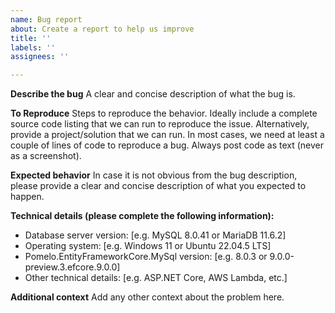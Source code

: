 ```yaml
---
name: Bug report
about: Create a report to help us improve
title: ''
labels: ''
assignees: ''

---
```


**Describe the bug**
A clear and concise description of what the bug is.

**To Reproduce**
Steps to reproduce the behavior.
Ideally include a complete source code listing that we can run to reproduce the issue.
Alternatively, provide a project/solution that we can run.
In most cases, we need at least a couple of lines of code to reproduce a bug.
Always post code as text (never as a screenshot).

**Expected behavior**
In case it is not obvious from the bug description, please provide a clear and concise description of what you expected to happen.

**Technical details (please complete the following information):**

- Database server version: [e.g. MySQL 8.0.41 or MariaDB 11.6.2]
- Operating system: [e.g. Windows 11 or Ubuntu 22.04.5 LTS]
- Pomelo.EntityFrameworkCore.MySql version: [e.g. 8.0.3 or 9.0.0-preview.3.efcore.9.0.0]
- Other technical details: [e.g. ASP.NET Core, AWS Lambda, etc.]

**Additional context**
Add any other context about the problem here.
